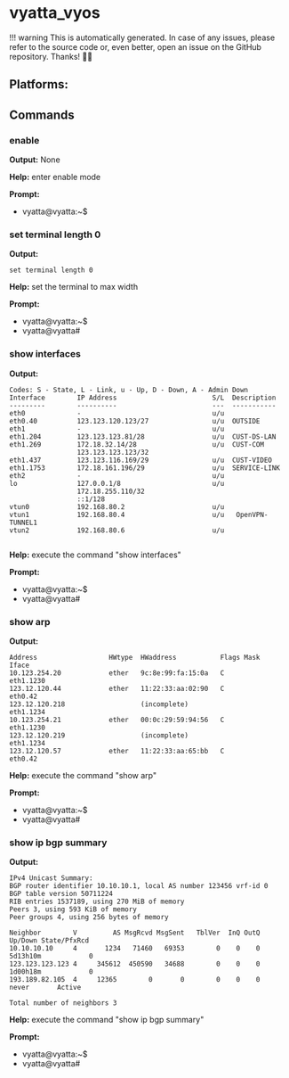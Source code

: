 # vyatta_vyos


!!! warning
    This is automatically generated. In case of any issues, 
    please refer to the source code or, even better, 
    open an issue on the GitHub repository. Thanks! 🤗📖
## Platforms:

## Commands

### enable

**Output:** None

**Help:** enter enable mode

**Prompt:**
- vyatta@vyatta:~$

### set terminal length 0

**Output:**
```
set terminal length 0
```

**Help:** set the terminal to max width

**Prompt:**
- vyatta@vyatta:~$
- vyatta@vyatta#

### show interfaces

**Output:**
```
Codes: S - State, L - Link, u - Up, D - Down, A - Admin Down
Interface        IP Address                        S/L  Description
---------        ----------                        ---  -----------
eth0             -                                 u/u  
eth0.40          123.123.120.123/27                u/u  OUTSIDE 
eth1             -                                 u/u  
eth1.204         123.123.123.81/28                 u/u  CUST-DS-LAN 
eth1.269         172.18.32.14/28                   u/u  CUST-COM 
                 123.123.123.123/32
eth1.437         123.123.116.169/29                u/u  CUST-VIDEO 
eth1.1753        172.18.161.196/29                 u/u  SERVICE-LINK 
eth2             -                                 u/u  
lo               127.0.0.1/8                       u/u  
                 172.18.255.110/32
                 ::1/128
vtun0            192.168.80.2                      u/u  
vtun1            192.168.80.4                      u/u   OpenVPN-TUNNEL1
vtun2            192.168.80.6                      u/u  


```

**Help:** execute the command "show interfaces"

**Prompt:**
- vyatta@vyatta:~$
- vyatta@vyatta#

### show arp

**Output:**
```
Address                  HWtype  HWaddress           Flags Mask            Iface
10.123.254.20            ether   9c:8e:99:fa:15:0a   C                     eth1.1230
123.12.120.44            ether   11:22:33:aa:02:90   C                     eth0.42
123.12.120.218                   (incomplete)                              eth1.1234
10.123.254.21            ether   00:0c:29:59:94:56   C                     eth1.1230
123.12.120.219                   (incomplete)                              eth1.1234
123.12.120.57            ether   11:22:33:aa:65:bb   C                     eth0.42

```

**Help:** execute the command "show arp"

**Prompt:**
- vyatta@vyatta:~$
- vyatta@vyatta#

### show ip bgp summary

**Output:**
```
IPv4 Unicast Summary:
BGP router identifier 10.10.10.1, local AS number 123456 vrf-id 0
BGP table version 50711224
RIB entries 1537189, using 270 MiB of memory
Peers 3, using 593 KiB of memory
Peer groups 4, using 256 bytes of memory

Neighbor        V         AS MsgRcvd MsgSent   TblVer  InQ OutQ  Up/Down State/PfxRcd
10.10.10.10     4       1234   71460   69353        0    0    0 5d13h10m            0
123.123.123.123 4     345612  450590   34688        0    0    0 1d00h18m            0
193.189.82.105  4     12365        0       0        0    0    0    never       Active

Total number of neighbors 3

```

**Help:** execute the command "show ip bgp summary"

**Prompt:**
- vyatta@vyatta:~$
- vyatta@vyatta#

